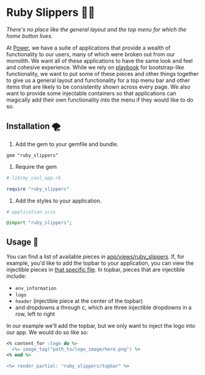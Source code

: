 # Ruby Slippers 👠👠

_There's no place like the general layout and the top menu for which the home button lives._

At [Power](https://powerhrg.com/#!/career), we have a suite of applications that provide a wealth of functionality to our users, many of which were broken out from our monolith. We want all of these applications to have the same look and feel and cohesive experience. While we rely on [playbook](https://playbook.powerapp.cloud/) for bootstrap-like functionality, we want to put some of these pieces and other things together to give us a general layout and functionality for a top menu bar and other items that are likely to be consistently shown across every page. We also want to provide some injectable containers so that applications can magically add their own functionality into the menu if they would like to do so.

## Installation 🌪️

1. Add the gem to your gemfile and bundle.

`gem "ruby_slippers"`

1. Require the gem

```ruby
# lib/my_cool_app.rb

require "ruby_slippers"
```

1. Add the styles to your application.

```ruby
# application.scss

@import "ruby_slippers";
```

## Usage 🌈

You can find a list of available pieces in [app/views/ruby_slippers](https://github.com/powerhome/power-tools/blob/main/packages/ruby_slippers/app/views/ruby_slippers/). If, for example, you'd like to add the topbar to your application, you can view the injectible pieces in [that specific file](https://github.com/powerhome/power-tools/blob/main/packages/ruby_slippers/app/views/ruby_slippers/_topbar.html.erb). In topbar, pieces that are injectible include:

* `env_information`
* `logo`
* `header` (injectible piece at the center of the topbar)
* and dropdowns a through c, which are three injectible dropdowns in a row, left to right

In our example we'll add the topbar, but we only want to inject the logo into our app. We would do so like so:

```ruby
<% content_for :logo do %>
  <%= image_tag("path_to/logo_image/here.png") %>
<% end %>

<%= render partial: "ruby_slippers/topbar" %>
```
